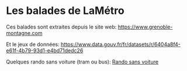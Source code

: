 # Les balades de LaMétro

Ces balades sont extraites depuis le site web: https://www.grenoble-montagne.com

Et le jeux de données: https://www.data.gouv.fr/fr/datasets/r/6404a8f4-e61f-4b79-93d1-e4bd71dedc26

Quelques rando sans voiture (tram ou bus): [Rando sans voiture](NoCar/README.md)